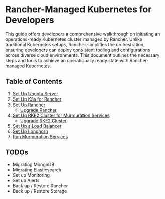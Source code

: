 # Rancher-Managed Kubernetes for Developers

This guide offers developers a comprehensive walkthrough on initiating an operations-ready Kubernetes cluster managed by Rancher. Unlike traditional Kubernetes setups, Rancher simplifies the orchestration, ensuring developers can deploy consistent tooling and configurations across diverse cloud environments. This document outlines the necessary steps and tools to achieve an operationally ready state with Rancher-managed Kubernetes.

## Table of Contents

1. [Set Up Ubuntu Server](01-setup-ubuntu/README.md)
2. [Set Up K3s for Rancher](02-setup-k3s/README.md)
3. [Set Up Rancher](03-setup-rancher/README.md)
    - [Upgrade Rancher](03-setup-rancher/upgrade-rancher.md)
4. [Set Up RKE2 Cluster for Murmuration Services](04-setup-rke2-cluster/README.md)
    - [Upgrade RKE2 Cluster](04-setup-rke2-cluster/upgrade-rk2-cluster.md)
5. [Set Up a Load Balancer](05-setup-lb/README.md)
6. [Set Up Longhorn](06-setup-longhorn/README.md)
7. [Run Murmuration Services](07-run-murmuration-services/README.md)

## TODOs

- Migrating MongoDB
- Migrating Elasticsearch
- Set up Monitoring
- Set up Alerts
- Back up / Restore Rancher
- Back up / Restore Storage
